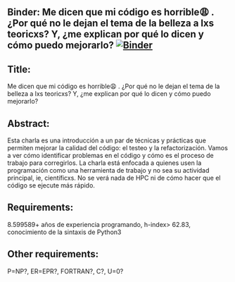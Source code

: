 
## Binder: Me dicen que mi código es horrible😩 . ¿Por qué no le dejan el tema de la belleza a lxs teoricxs? Y, ¿me explican por qué lo dicen y cómo puedo mejorarlo? [![Binder](https://mybinder.org/badge_logo.svg)](https://mybinder.org/v2/gh/akielbowicz/presentations.git/lec_journal_club?urlpath=lab)

## Title:

Me dicen que mi código es horrible😩 . ¿Por qué no le dejan el tema de la belleza a lxs teoricxs? Y, ¿me explican por qué lo dicen y cómo puedo mejorarlo?

## Abstract: 

Esta charla es una introducción a un par de técnicas y prácticas que permiten mejorar la calidad del código: el testeo y la refactorización. Vamos a ver cómo identificar problemas en el código y cómo es el proceso de trabajo para corregirlos. La charla está enfocada a quienes usen la programación como una herramienta de trabajo y no sea su actividad principal, ie, científicxs. No se verá nada de HPC ni de cómo hacer que el código se ejecute más rápido.

## Requirements: 

8.599589+ años de experiencia programando, h-index> 62.83, conocimiento de la sintaxis de Python3

## Other requirements: 

P=NP?, ER=EPR?, FORTRAN?, C?, U=0?
